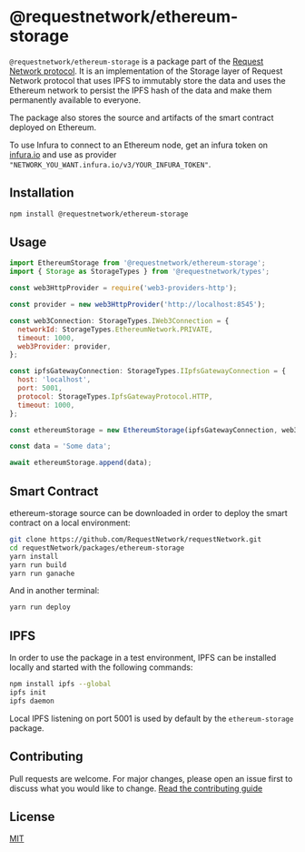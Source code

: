 # @requestnetwork/ethereum-storage

`@requestnetwork/ethereum-storage` is a package part of the [Request Network protocol](https://github.com/RequestNetwork/requestNetwork).
It is an implementation of the Storage layer of Request Network protocol that uses IPFS to immutably store the data and uses the Ethereum network to persist the IPFS hash of the data and make them permanently available to everyone.

The package also stores the source and artifacts of the smart contract deployed on Ethereum.

To use Infura to connect to an Ethereum node, get an infura token on [infura.io](infura.io) and
use as provider `"NETWORK_YOU_WANT.infura.io/v3/YOUR_INFURA_TOKEN"`.

## Installation

```bash
npm install @requestnetwork/ethereum-storage
```

## Usage

```js
import EthereumStorage from '@requestnetwork/ethereum-storage';
import { Storage as StorageTypes } from '@requestnetwork/types';

const web3HttpProvider = require('web3-providers-http');

const provider = new web3HttpProvider('http://localhost:8545');

const web3Connection: StorageTypes.IWeb3Connection = {
  networkId: StorageTypes.EthereumNetwork.PRIVATE,
  timeout: 1000,
  web3Provider: provider,
};

const ipfsGatewayConnection: StorageTypes.IIpfsGatewayConnection = {
  host: 'localhost',
  port: 5001,
  protocol: StorageTypes.IpfsGatewayProtocol.HTTP,
  timeout: 1000,
};

const ethereumStorage = new EthereumStorage(ipfsGatewayConnection, web3Connection);

const data = 'Some data';

await ethereumStorage.append(data);
```

## Smart Contract

ethereum-storage source can be downloaded in order to deploy the smart contract on a local environment:

```bash
git clone https://github.com/RequestNetwork/requestNetwork.git
cd requestNetwork/packages/ethereum-storage
yarn install
yarn run build
yarn run ganache
```

And in another terminal:

```bash
yarn run deploy
```

## IPFS

In order to use the package in a test environment, IPFS can be installed locally and started with the following commands:

```bash
npm install ipfs --global
ipfs init
ipfs daemon
```

Local IPFS listening on port 5001 is used by default by the `ethereum-storage` package.

## Contributing

Pull requests are welcome. For major changes, please open an issue first to discuss what you would like to change.
[Read the contributing guide](https://github.com/RequestNetwork/requestNetwork/blob/master/CONTRIBUTING.md)

## License

[MIT](https://github.com/RequestNetwork/requestNetwork/blob/develop-v2/LICENSE)
